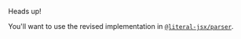Heads up!

You'll want to use the revised implementation in [`@literal-jsx/parser`](https://www.npmjs.com/package/@literal-jsx/parser).
